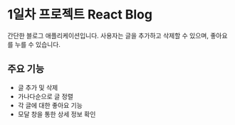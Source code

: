 # 1일차 프로젝트 React Blog

간단한 블로그 애플리케이션입니다. 사용자는 글을 추가하고 삭제할 수 있으며, 좋아요를 누를 수 있습니다.

## 주요 기능

- 글 추가 및 삭제
- 가나다순으로 글 정렬
- 각 글에 대한 좋아요 기능
- 모달 창을 통한 상세 정보 확인

  
